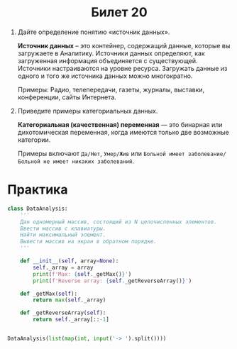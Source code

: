 <h1 align='center'>Билет 20</h1>

1. Дайте определение понятию «источник данных».

    **Источник данных** – это контейнер, содержащий данные, которые вы загружаете в Аналитику. Источники данных определяют, как загруженная информация объединяется с существующей. Источники настраиваются на уровне ресурса. Загружать данные из одного и того же источника данных можно многократно.

    Примеры: Радио, телепередачи, газеты, журналы, выставки, конференции, сайты Интернета.

2. Приведите примеры категориальных данных.

    **Категориальная (качественная) переменная** — это бинарная или дихотомическая переменная, когда имеются только две возможные категории.

    Примеры включают `Да/Нет`, `Умер/Жив` или `Больной имеет заболевание/Больной не имеет никаких заболеваний`. 

# Практика

```python
class DataAnalysis:
    '''
    Дан одномерный массив, состоящий из N целочисленных элементов.
    Ввести массив с клавиатуры.
    Найти максимальный элемент.
    Вывести массив на экран в обратном порядке.
    '''

    def __init__(self, array=None):
        self._array = array
        print(f'Max: {self._getMax()}')
        print(f'Reverse array: {self._getReverseArray()}')

    def _getMax(self):
        return max(self._array)

    def _getReverseArray(self):
        return self._array[::-1]


DataAnalysis(list(map(int, input('-> ').split())))    
```